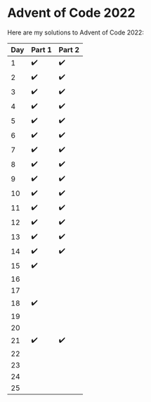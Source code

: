 # Advent of Code 2022

Here are my solutions to Advent of Code 2022:

|Day   |Part 1   |Part 2   |
|---|---|---|
|1   |:heavy_check_mark:   |:heavy_check_mark:   |
|2   |:heavy_check_mark:   |:heavy_check_mark:   |
|3   |:heavy_check_mark:   |:heavy_check_mark:   |
|4   |:heavy_check_mark:   |:heavy_check_mark:   |
|5   |:heavy_check_mark:   |:heavy_check_mark:   |
|6   |:heavy_check_mark:   |:heavy_check_mark:   |
|7   |:heavy_check_mark:   |:heavy_check_mark:   |
|8   |:heavy_check_mark:   |:heavy_check_mark:   |
|9   |:heavy_check_mark:   |:heavy_check_mark:   |
|10   |:heavy_check_mark:   |:heavy_check_mark:   |
|11   |:heavy_check_mark:   |:heavy_check_mark:   |
|12   |:heavy_check_mark:   |:heavy_check_mark:   |
|13   |:heavy_check_mark:   |:heavy_check_mark:   |
|14   |:heavy_check_mark:   |:heavy_check_mark:   |
|15   |:heavy_check_mark:   |   |
|16   |   |   |
|17   |   |   |
|18   |:heavy_check_mark:   |   |
|19   |   |   |
|20   |   |   |
|21   |:heavy_check_mark:   |:heavy_check_mark:   |
|22   |   |   |
|23   |   |   |
|24   |   |   |
|25   |   |   |

